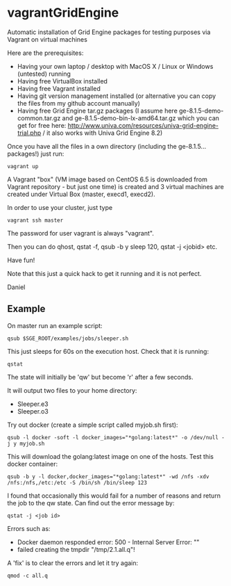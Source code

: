 vagrantGridEngine
=================

Automatic installation of Grid Engine packages for testing purposes via Vagrant on virtual machines

Here are the prerequisites:

- Having your own laptop / desktop with MacOS X / Linux or Windows (untested) running
- Having free VirtualBox installed
- Having free Vagrant installed
- Having git version management installed (or alternative you can copy the files from my github account manually)
- Having free Grid Engine tar.gz packages (I assume here ge-8.1.5-demo-common.tar.gz and ge-8.1.5-demo-bin-lx-amd64.tar.gz which you can get for free here: http://www.univa.com/resources/univa-grid-engine-trial.php / it also works with Univa Grid Engine 8.2)

Once you have all the files in a own directory (including the ge-8.1.5... packages!)
just run:

    vagrant up

A Vagrant "box" (VM image based on CentOS 6.5 is downloaded from Vagrant repository - but just one time)
is created and 3 virtual machines are created under Virtual Box (master, execd1, execd2).

In order to use your cluster, just type

    vagrant ssh master

The password for user vagrant is always "vagrant".

Then you can do qhost, qstat -f, qsub -b y sleep 120, qstat -j \<jobid\> etc.

Have fun!

Note that this just a quick hack to get it running and it is not perfect.

Daniel

Example
-------

On master run an example script:

    qsub $SGE_ROOT/examples/jobs/sleeper.sh

This just sleeps for 60s on the execution host. Check that it is running:

    qstat

The state will initially be 'qw' but become 'r' after a few seconds.

It will output two files to your home directory:

- Sleeper.e3
- Sleeper.o3

Try out docker (create a simple script called myjob.sh first):

    qsub -l docker -soft -l docker_images="*golang:latest*" -o /dev/null -j y myjob.sh

This will download the golang:latest image on one of the hosts. Test this docker container:

    qsub -b y -l docker,docker_images="*golang:latest*" -wd /nfs -xdv /nfs:/nfs,/etc:/etc -S /bin/sh /bin/sleep 123

I found that occasionally this would fail for a number of reasons and return the job to the qw state. Can find out the error message by:

    qstat -j <job id>

Errors such as:

- Docker daemon responded error: 500 - Internal Server Error: ""
- failed creating the tmpdir "/tmp/2.1.all.q"!

A 'fix' is to clear the errors and let it try again:

    qmod -c all.q